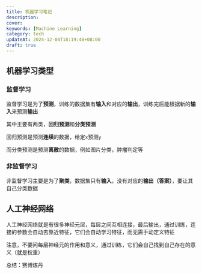 ```yaml
---
title: 机器学习笔记
description:
cover:
keywords: [Machine Learning]
category: tech
updateAt: 2024-12-04T18:19:48+08:00
draft: true
---
```


## 机器学习类型

### 监督学习

监督学习是为了**预测**，训练的数据集有**输入**和对应的**输出**，训练完后能根据新的**输入**来预测**输出**

其中主要有两类，**回归预测**和**分类预测**

回归预测是预测**连续**的数据，给定`x`预测`y`

而分类预测是预测**离散**的数据，例如图片分类，肿瘤判定等

### 非监督学习

非监督学习主要是为了**聚类**，数据集只有**输入**，没有对应的**输出（答案）**，要让其自己分类数据

## 人工神经网络

人工神经网络就是有很多神经元层，每层之间互相连接，最后输出，通过训练，连接的参数会自动去靠近特征，它们会自动学习特征，而无需手动定义特征

注意，不要问每层神经元的作用和意义，通过训练，它们会自己找到自己存在的意义（就是权重）

总结：赛博炼丹
